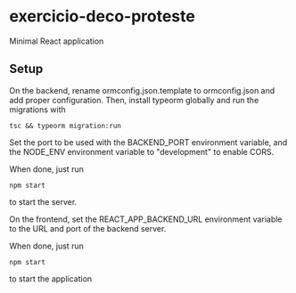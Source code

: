 # exercicio-deco-proteste
Minimal React application

## Setup
On the backend, rename ormconfig.json.template to ormconfig.json and add proper configuration.
Then, install typeorm globally and run the migrations with

    tsc && typeorm migration:run

Set the port to be used with the BACKEND_PORT environment variable, and the
NODE_ENV environment variable to "development" to enable CORS.

When done, just run

    npm start

to start the server.

On the frontend, set the REACT_APP_BACKEND_URL environment variable to
the URL and port of the backend server.

When done, just run
    
    npm start

to start the application
